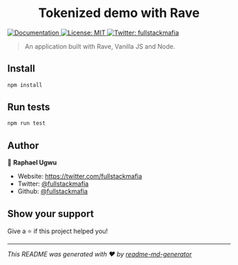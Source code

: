 <h1 align="center">Tokenized demo with Rave</h1>
<p>
  <a href="https://developer.flutterwave.com/docs/getting-started" target="_blank">
    <img alt="Documentation" src="https://img.shields.io/badge/documentation-yes-brightgreen.svg" />
  </a>
  <a href="#" target="_blank">
    <img alt="License: MIT" src="https://img.shields.io/badge/License-MIT-yellow.svg" />
  </a>
  <a href="https://twitter.com/fullstackmafia" target="_blank">
    <img alt="Twitter: fullstackmafia" src="https://img.shields.io/twitter/follow/fullstackmafia.svg?style=social" />
  </a>
</p>

> An application built with Rave, Vanilla JS and Node.

## Install

```sh
npm install
```

## Run tests

```sh
npm run test
```

## Author

👤 **Raphael Ugwu**

* Website: https://twitter.com/fullstackmafia
* Twitter: [@fullstackmafia](https://twitter.com/fullstackmafia)
* Github: [@fullstackmafia](https://github.com/fullstackmafia)

## Show your support

Give a ⭐️ if this project helped you!

***
_This README was generated with ❤️ by [readme-md-generator](https://github.com/kefranabg/readme-md-generator)_
